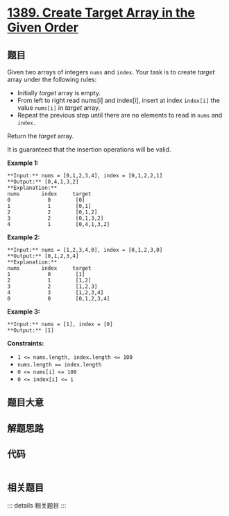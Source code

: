 # [1389. Create Target Array in the Given Order](https://leetcode.com/problems/create-target-array-in-the-given-order)

## 题目

Given two arrays of integers `nums` and `index`. Your task is to create
_target_ array under the following rules:

  * Initially _target_ array is empty.
  * From left to right read nums[i] and index[i], insert at index `index[i]` the value `nums[i]` in  _target_ array.
  * Repeat the previous step until there are no elements to read in `nums` and `index.`

Return the _target_ array.

It is guaranteed that the insertion operations will be valid.



**Example 1:**

    
    
    **Input:** nums = [0,1,2,3,4], index = [0,1,2,2,1]
    **Output:** [0,4,1,3,2]
    **Explanation:**
    nums       index     target
    0            0        [0]
    1            1        [0,1]
    2            2        [0,1,2]
    3            2        [0,1,3,2]
    4            1        [0,4,1,3,2]
    

**Example 2:**

    
    
    **Input:** nums = [1,2,3,4,0], index = [0,1,2,3,0]
    **Output:** [0,1,2,3,4]
    **Explanation:**
    nums       index     target
    1            0        [1]
    2            1        [1,2]
    3            2        [1,2,3]
    4            3        [1,2,3,4]
    0            0        [0,1,2,3,4]
    

**Example 3:**

    
    
    **Input:** nums = [1], index = [0]
    **Output:** [1]
    



**Constraints:**

  * `1 <= nums.length, index.length <= 100`
  * `nums.length == index.length`
  * `0 <= nums[i] <= 100`
  * `0 <= index[i] <= i`


## 题目大意

## 解题思路

## 代码

```javascript

```

## 相关题目

::: details 相关题目
:::
